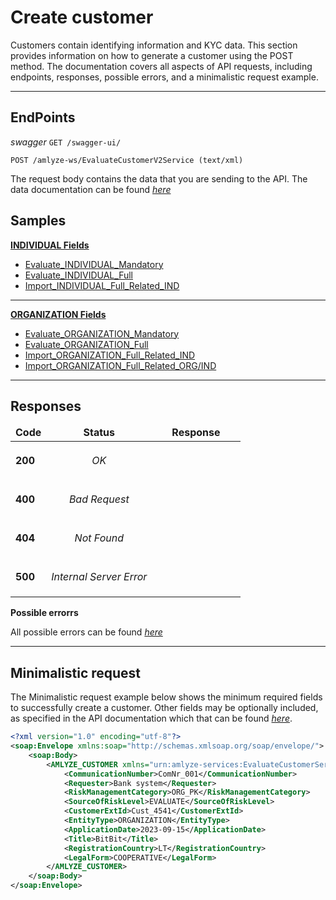 # Create customer



Customers contain identifying information and KYC data. This section provides information on how to generate a customer using the POST method. The documentation covers all aspects of API requests, including endpoints, responses, possible errors, and a minimalistic request example.

------------


## EndPoints

*swagger* `GET /swagger-ui/`

`POST /amlyze-ws/EvaluateCustomerV2Service (text/xml)`

The request body contains the data that you are sending to the API. The data documentation can be found [*here*](fields.md) 

## Samples
[<b>INDIVIDUAL Fields</b>](INDIVIDUAL/INDIVIDUAL_Fields.md)

* [Evaluate_INDIVIDUAL_Mandatory](INDIVIDUAL/INDIVIDUAL_Samples/evaluate_INDIVIDUAL_Mandatory.xml) 
* [Evaluate_INDIVIDUAL_Full](INDIVIDUAL/INDIVIDUAL_Samples/evaluate_INDIVIDUAL_Full.xml)
* [Import_INDIVIDUAL_Full_Related_IND](INDIVIDUAL/INDIVIDUAL_Samples/import_INDIVIDUAL_Full_Related_IND.xml)

--- 
[<b>ORGANIZATION Fields</b>](ORGANIZATION/ORGANIZATION_Fields.md)
* [Evaluate_ORGANIZATION_Mandatory](ORGANIZATION/ORGANIZATION_Samples/evaluate_ORGANIZATION_Mandatory.xml) 
* [Evaluate_ORGANIZATION_Full](ORGANIZATION/ORGANIZATION_Samples/evaluate_ORGANIZATION_Full.xml)
* [Import_ORGANIZATION_Full_Related_IND](ORGANIZATION/ORGANIZATION_Samples/import_ORGANIZATION_Full_Related_IND.xml)
* [Import_ORGANIZATION_Full_Related_ORG/IND](ORGANIZATION/ORGANIZATION_Samples/import_ORGANIZATION_Full_Related_ORG_IND.xml)
----------------------

## Responses

<table>
		<thead>
			<tr>
				<td style="text-align:center"><b>Code<b></td>
				<td style="text-align:center"><b>Status<b></td>
				<td style="text-align:center"><b>Response<b></td>
			</tr>
		</thead>
		<tbody>
			<tr>
				<td><b>200<b></td>
				<td style="text-align:center"><i>OK<i></td>
				<td>
					<pre><b>
				</td>
			</tr>
			<tr>
				<td><b>400<b></td>
				<td style="text-align:center"><i>Bad Request<i></td>
				<td> <pre><b>
				</td>
			</tr>
				<tr>
				<td><b>404<b></td>
				<td style="text-align:center"><i>Not Found<i></td>
				<td> <pre><b>
				</td>
			</tr>
			<tr>
				<td><b>500<b></td>
				<td style="text-align:center"><i>Internal Server Error<i></td>
				<td> <pre><b>
				</td>
			</tr>
		</tbody>
</table>


**Possible errorrs**

All possible errors can be found [*here*](cust_possible_errors.md)  


------


## Minimalistic request

The Minimalistic request example below shows the minimum required fields to successfully create a customer. Other fields may be optionally included, as specified in the API documentation which that can be found [*here*](fields.md).



```xml
<?xml version="1.0" encoding="utf-8"?>
<soap:Envelope xmlns:soap="http://schemas.xmlsoap.org/soap/envelope/">
    <soap:Body>
        <AMLYZE_CUSTOMER xmlns="urn:amlyze-services:EvaluateCustomerService_v2r0">
            <CommunicationNumber>ComNr_001</CommunicationNumber>
            <Requester>Bank system</Requester>
            <RiskManagementCategory>ORG_PK</RiskManagementCategory>
            <SourceOfRiskLevel>EVALUATE</SourceOfRiskLevel>
            <CustomerExtId>Cust_4541</CustomerExtId>
            <EntityType>ORGANIZATION</EntityType>
            <ApplicationDate>2023-09-15</ApplicationDate>
            <Title>BitBit</Title>
            <RegistrationCountry>LT</RegistrationCountry>
            <LegalForm>COOPERATIVE</LegalForm>
        </AMLYZE_CUSTOMER>
    </soap:Body>
</soap:Envelope>
```




